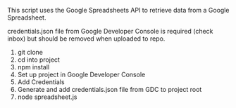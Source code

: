 This script uses the Google Spreadsheets API to retrieve data from a Google Spreadsheet.

credentials.json file from Google Developer Console is required (check inbox) but should be removed when uploaded to repo.

1. git clone
2. cd into project
3. npm install
4. Set up project in Google Developer Console
5. Add Credentials
6. Generate and add credentials.json file from GDC to project root
7. node spreadsheet.js


